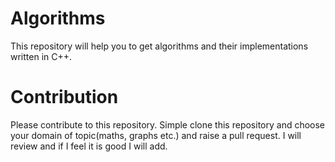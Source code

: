 # Algorithms
This repository will help you to get algorithms and their implementations written in C++.

# Contribution
Please contribute to this repository.
Simple clone this repository and choose your domain of topic(maths, graphs etc.) and raise a pull request. I will review and if I feel it is good I will add.
